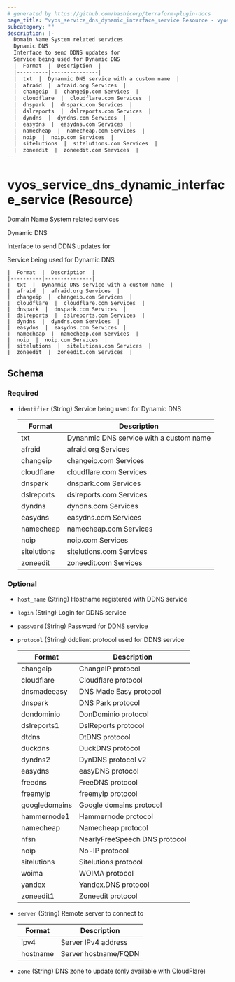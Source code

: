 ```yaml
---
# generated by https://github.com/hashicorp/terraform-plugin-docs
page_title: "vyos_service_dns_dynamic_interface_service Resource - vyos"
subcategory: ""
description: |-
  Domain Name System related services
  Dynamic DNS
  Interface to send DDNS updates for
  Service being used for Dynamic DNS
  |  Format  |  Description  |
  |----------|---------------|
  |  txt  |  Dynanmic DNS service with a custom name  |
  |  afraid  |  afraid.org Services  |
  |  changeip  |  changeip.com Services  |
  |  cloudflare  |  cloudflare.com Services  |
  |  dnspark  |  dnspark.com Services  |
  |  dslreports  |  dslreports.com Services  |
  |  dyndns  |  dyndns.com Services  |
  |  easydns  |  easydns.com Services  |
  |  namecheap  |  namecheap.com Services  |
  |  noip  |  noip.com Services  |
  |  sitelutions  |  sitelutions.com Services  |
  |  zoneedit  |  zoneedit.com Services  |
---
```


# vyos_service_dns_dynamic_interface_service (Resource)

Domain Name System related services

Dynamic DNS

Interface to send DDNS updates for

Service being used for Dynamic DNS

    |  Format  |  Description  |
    |----------|---------------|
    |  txt  |  Dynanmic DNS service with a custom name  |
    |  afraid  |  afraid.org Services  |
    |  changeip  |  changeip.com Services  |
    |  cloudflare  |  cloudflare.com Services  |
    |  dnspark  |  dnspark.com Services  |
    |  dslreports  |  dslreports.com Services  |
    |  dyndns  |  dyndns.com Services  |
    |  easydns  |  easydns.com Services  |
    |  namecheap  |  namecheap.com Services  |
    |  noip  |  noip.com Services  |
    |  sitelutions  |  sitelutions.com Services  |
    |  zoneedit  |  zoneedit.com Services  |



<!-- schema generated by tfplugindocs -->
## Schema

### Required

- `identifier` (String) Service being used for Dynamic DNS

    |  Format  |  Description  |
    |----------|---------------|
    |  txt  |  Dynanmic DNS service with a custom name  |
    |  afraid  |  afraid.org Services  |
    |  changeip  |  changeip.com Services  |
    |  cloudflare  |  cloudflare.com Services  |
    |  dnspark  |  dnspark.com Services  |
    |  dslreports  |  dslreports.com Services  |
    |  dyndns  |  dyndns.com Services  |
    |  easydns  |  easydns.com Services  |
    |  namecheap  |  namecheap.com Services  |
    |  noip  |  noip.com Services  |
    |  sitelutions  |  sitelutions.com Services  |
    |  zoneedit  |  zoneedit.com Services  |

### Optional

- `host_name` (String) Hostname registered with DDNS service
- `login` (String) Login for DDNS service
- `password` (String) Password for DDNS service
- `protocol` (String) ddclient protocol used for DDNS service

    |  Format  |  Description  |
    |----------|---------------|
    |  changeip  |  ChangeIP protocol  |
    |  cloudflare  |  Cloudflare protocol  |
    |  dnsmadeeasy  |  DNS Made Easy protocol  |
    |  dnspark  |  DNS Park protocol  |
    |  dondominio  |  DonDominio protocol  |
    |  dslreports1  |  DslReports protocol  |
    |  dtdns  |  DtDNS protocol  |
    |  duckdns  |  DuckDNS protocol  |
    |  dyndns2  |  DynDNS protocol v2  |
    |  easydns  |  easyDNS protocol  |
    |  freedns  |  FreeDNS protocol  |
    |  freemyip  |  freemyip protocol  |
    |  googledomains  |  Google domains protocol  |
    |  hammernode1  |  Hammernode protocol  |
    |  namecheap  |  Namecheap protocol  |
    |  nfsn  |  NearlyFreeSpeech DNS protocol  |
    |  noip  |  No-IP protocol  |
    |  sitelutions  |  Sitelutions protocol  |
    |  woima  |  WOIMA protocol  |
    |  yandex  |  Yandex.DNS protocol  |
    |  zoneedit1  |  Zoneedit protocol  |
- `server` (String) Remote server to connect to

    |  Format  |  Description  |
    |----------|---------------|
    |  ipv4  |  Server IPv4 address  |
    |  hostname  |  Server hostname/FQDN  |
- `zone` (String) DNS zone to update (only available with CloudFlare)

